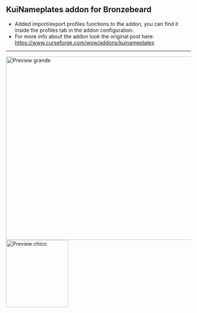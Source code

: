 ## KuiNameplates addon for Bronzebeard

- Added import/export profiles functions to the addon, you can find it inside the profiles tab in the addon configuration.
- For more info about the addon look the original post here: https://www.curseforge.com/wow/addons/kuinameplates

---

<img src="https://github.com/user-attachments/assets/e41c0bc5-8e13-4700-af0d-7dcbe13e2d4c" alt="Preview grande" width="556" height="499" />
<img src="https://github.com/user-attachments/assets/54a6ca15-26a5-4e5e-9c08-32ab5cf79968" alt="Preview chico" width="169" height="183" />


